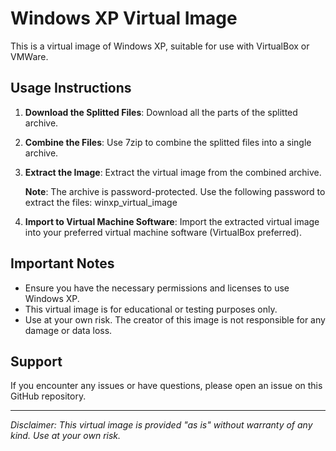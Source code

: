 # Windows XP Virtual Image

This is a virtual image of Windows XP, suitable for use with VirtualBox or VMWare.

## Usage Instructions

1. **Download the Splitted Files**: Download all the parts of the splitted archive.

2. **Combine the Files**: Use 7zip to combine the splitted files into a single archive.

3. **Extract the Image**: Extract the virtual image from the combined archive.

   **Note**: The archive is password-protected. Use the following password to extract the files: winxp_virtual_image

4. **Import to Virtual Machine Software**: Import the extracted virtual image into your preferred virtual machine software (VirtualBox preferred).

## Important Notes

- Ensure you have the necessary permissions and licenses to use Windows XP.
- This virtual image is for educational or testing purposes only.
- Use at your own risk. The creator of this image is not responsible for any damage or data loss.

## Support

If you encounter any issues or have questions, please open an issue on this GitHub repository.

---

*Disclaimer: This virtual image is provided "as is" without warranty of any kind. Use at your own risk.*